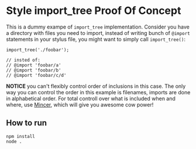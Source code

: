 Style import\_tree Proof Of Concept
===================================

This is a dummy exampe of `import_tree` implementation. Consider you have a
directory with files you need to import, instead of writing bunch of `@import`
statements in your stylus file, you might want to simply call `import_tree()`:

``` stylus
import_tree('./foobar');

// insted of:
// @import 'foobar/a'
// @import 'foobar/b'
// @import 'foobar/c/d'
```


**NOTICE** you can't flexibly control order of inclusions in this case. The only
way you can control the order in this example is filenames, imports are done in
alphabetical order. For total controll over what is included when and where,
use [Mincer][1], which will give you awesome cow power!


How to run
----------

    npm install
    node .


[1]: https://github.com/nodeca/mincer
